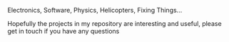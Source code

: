 Electronics, Software, Physics, Helicopters, Fixing Things...

Hopefully the projects in my repository are interesting and useful, please get in touch if you have any questions
